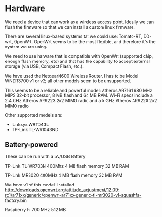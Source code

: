 # Hardware

We need a device that can work as a wireless access point. Ideally we can flush
the firmware so that we can install a custom linux firmware.

There are several linux-based systems tat we could use: Tomato-RT, DD-wrt,
OpenWrt. OpenWrt seems to be the most flexible, and therefore it's the system
we are using.

We need to use harware that is compatible with OpenWrt (supported chip, enough
flash memory, etc) and that has the capability to accept external storage (via
USB, Compact Flash, etc.).

We have used the NetgearN600 Wireless Router. I has to be Model WNDR3700 v1 or
v2; all other models seem to be unsupported.

This seems to be a reliable and powerful model: Atheros AR7161 680 MHz MIPS
32-bit processor, 8 MB flash and 64 MB RAM. Wi-Fi specs include a 2.4 GHz
Atheros AR9223 2x2 MIMO radio and a 5 GHz Atheros AR9220 2x2 MIMO radio.

Other supported models are:
 * Linksys WRT54GL
 * TP-Link TL-WR1043ND


## Battery-powered

These can be run with a 5V/USB Battery

TP-Link TL-WR703N
400Mhz
4 MB flash memory
32 MB RAM


TP-Link MR3020
400MHz
4 MB flash memory
32 MB RAM

We have v1 of this model. Installed
http://downloads.openwrt.org/attitude_adjustment/12.09-rc1/ar71xx/generic/openwrt-ar71xx-generic-tl-mr3020-v1-squashfs-factory.bin



Raspberry Pi
700 MHz
512 MB

